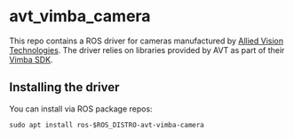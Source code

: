 # avt_vimba_camera

This repo contains a ROS driver for cameras manufactured by [Allied Vision Technologies](https://www.alliedvision.com).
The driver relies on libraries provided by AVT as part of their [Vimba SDK](https://www.alliedvision.com/en/products/software.html).

## Installing the driver

You can install via ROS package repos:
```
sudo apt install ros-$ROS_DISTRO-avt-vimba-camera
```
